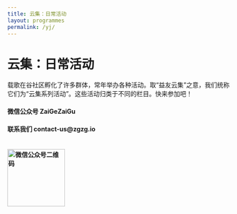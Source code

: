 ```yaml
---
title: 云集：日常活动
layout: programmes
permalink: /yj/
---
```


# 云集：日常活动

载歌在谷社区孵化了许多群体，常年举办各种活动。取“益友云集”之意，我们统称它们为“云集系列活动”。这些活动归类于不同的栏目。快来参加吧！

<h4>微信公众号 ZaiGeZaiGu</h4>
<h4>联系我们 contact-us@zgzg.io<h4><br>

<img id="yj-img" alt="微信公众号二维码" src="https://res.cloudinary.com/zaigezaigu/image/upload/v1634266692/zgzg-io-website/qrcode_abc5e1.png" height=130 />
